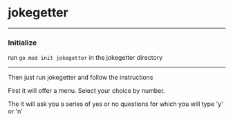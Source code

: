# jokegetter

---

### Initialize

run `go mod init jokegetter` in the jokegetter directory

---

Then just run jokegetter and follow the instructions

First it will offer a menu. Select your choice by number.

The it will ask you a series of yes or no questions for which you will type 'y' or 'n'